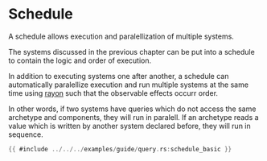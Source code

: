 # Schedule

A schedule allows execution and paralellization of multiple systems.

The systems discussed in the previous chapter can be put into a schedule to
contain the logic and order of execution.

In addition to executing systems one after another, a schedule can automatically
paralellize execution and run multiple systems at the same time using
[rayon](https://docs.rs/rayon/latest/rayon/) such that the observable effects
occurr order.

In other words, if two systems have queries which do not access the same
archetype and components, they will run in paralell. If an archetype reads a
value which is written by another system declared before, they will run in
sequence.

```rust
{{ #include ../../../examples/guide/query.rs:schedule_basic }}
```
